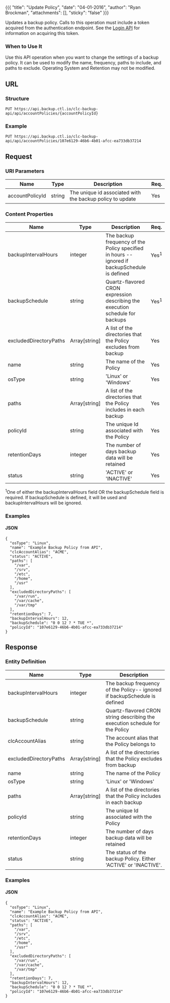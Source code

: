 {{{
  "title": "Update Policy",
  "date": "04-01-2016",
  "author": "Ryan Brockman",
  "attachments": [],
  "sticky": "false"
}}}

Updates a backup policy. Calls to this operation must include a token acquired from the authentication endpoint. See the [Login API](../Authentication/login.md) for information on acquiring this token.

### When to Use It

Use this API operation when you want to change the settings of a backup policy. It can be used to modify the name, frequency, paths to include, and paths to exclude.  Operating System and Retention may not be modified.

## URL

### Structure

    PUT https://api.backup.ctl.io/clc-backup-api/api/accountPolicies/{accountPolicyId}

### Example

    PUT https://api.backup.ctl.io/clc-backup-api/api/accountPolicies/107e6129-46b6-4b01-afcc-ea733db37214

## Request

### URI Parameters

| Name | Type | Description | Req. |
| --- | --- | --- | --- |
| accountPolicyId | string | The unique id associated with the backup policy to update | Yes |

### Content Properties

| Name | Type | Description | Req. |
| --- | --- | --- | --- |
| backupIntervalHours | integer | The backup frequency of the Policy specified in hours -- ignored if backupSchedule is defined | Yes<sup>1</sup> |
| backupSchedule | string | Quartz-flavored CRON expression describing the execution schedule for backups | Yes<sup>1</sup> |
| excludedDirectoryPaths | Array[string] | A list of the directories that the Policy excludes from backup | Yes |
| name | string | The name of the Policy | Yes |
| osType | string | 'Linux' or 'Windows' | Yes |
| paths | Array[string] | A list of the directories that the Policy includes in each backup | Yes |
| policyId | string | The unique Id associated with the Policy | Yes |
| retentionDays | integer | The number of days backup data will be retained | Yes |
| status | string | 'ACTIVE' or 'INACTIVE' | Yes |

<sup>1</sup>One of either the backupIntervalHours field OR the backupSchedule field is required. If backupSchedule is defined, it will be used and backupIntervalHours will be ignored.

### Examples

#### JSON

    {
      "osType": "Linux",
      "name": "Example Backup Policy from API",
      "clcAccountAlias": "ACME",
      "status": "ACTIVE",
      "paths": [
        "/var",
        "/srv",
        "/etc",
        "/home",
        "/usr"
      ],
      "excludedDirectoryPaths": [
        "/var/run",
        "/var/cache",
        "/var/tmp"
      ],
      "retentionDays": 7,
      "backupIntervalHours": 12,
      "backupSchedule": "0 0 12 ? * TUE *",
      "policyId": "107e6129-46b6-4b01-afcc-ea733db37214"
    }


## Response

### Entity Definition

| Name | Type | Description |
| --- | --- | --- |
| backupIntervalHours | integer | The backup frequency of the Policy-- ignored if backupSchedule is defined |
| backupSchedule | string | Quartz-flavored CRON string describing the execution schedule for the Policy |
| clcAccountAlias | string | The account alias that the Policy belongs to |
| excludedDirectoryPaths | Array[string] | A list of the directories that the Policy excludes from backup |
| name | string | The name of the Policy |
| osType | string | 'Linux' or 'Windows' |
| paths | Array[string] | A list of the directories that the Policy includes in each backup |
| policyId | string | The unique Id associated with the Policy |
| retentionDays | integer | The number of days backup data will be retained |
| status | string | The status of the backup Policy.  Either 'ACTIVE' or 'INACTIVE'. |


### Examples

#### JSON

    {
      "osType": "Linux",
      "name": "Example Backup Policy from API",
      "clcAccountAlias": "ACME",
      "status": "ACTIVE",
      "paths": [
        "/var",
        "/srv",
        "/etc",
        "/home",
        "/usr"
      ],
      "excludedDirectoryPaths": [
        "/var/run",
        "/var/cache",
        "/var/tmp"
      ],
      "retentionDays": 7,
      "backupIntervalHours": 12,
      "backupSchedule": "0 0 12 ? * TUE *",
      "policyId": "107e6129-46b6-4b01-afcc-ea733db37214"
    }

